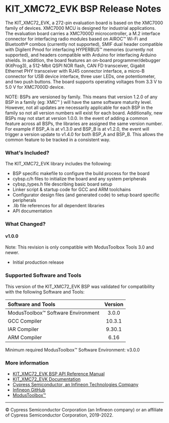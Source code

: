 # KIT_XMC72_EVK BSP Release Notes
The KIT_XMC72_EVK, a 272-pin evaluation board is based on the XMC7000 family of devices. XMC7000 MCU is designed for industrial applications. The evaluation board carries a XMC7000D microcontroller, a M.2 interface connector for interfacing radio modules based on AIROC™ Wi-Fi and Bluetooth® combos (currently not supported), SMIF dual header compatible with Digilent Pmod for interfacing HYPERBUS™ memories (currently not supported), and headers compatible with Arduino for interfacing Arduino shields. In addition, the board features an on-board programmer/debugger (KitProg3), a 512-Mbit QSPI NOR flash, CAN FD transceiver, Gigabit Ethernet PHY transceiver with RJ45 connector interface, a micro-B connector for USB device interface, three user LEDs, one potentiometer, and two push buttons. The board supports operating voltages from 3.3 V to 5.0 V for XMC7000D device.

NOTE: BSPs are versioned by family. This means that version 1.2.0 of any BSP in a family (eg: XMC™ ) will have the same software maturity level. However, not all updates are necessarily applicable for each BSP in the family so not all version numbers will exist for each board. Additionally, new BSPs may not start at version 1.0.0. In the event of adding a common feature across all BSPs, the libraries are assigned the same version number. For example if BSP_A is at v1.3.0 and BSP_B is at v1.2.0, the event will trigger a version update to v1.4.0 for both BSP_A and BSP_B. This allows the common feature to be tracked in a consistent way.

### What's Included?
The KIT_XMC72_EVK library includes the following:
* BSP specific makefile to configure the build process for the board
* cybsp.c/h files to initialize the board and any system peripherals
* cybsp_types.h file describing basic board setup
* Linker script & startup code for GCC and ARM toolchains
* Configurator design files (and generated code) to setup board specific peripherals
* .lib file references for all dependent libraries
* API documentation

### What Changed?
#### v1.0.0
Note: This revision is only compatible with ModusToolbox Tools 3.0 and newer.
* Initial production release

### Supported Software and Tools
This version of the KIT_XMC72_EVK BSP was validated for compatibility with the following Software and Tools:

| Software and Tools                        | Version |
| :---                                      | :----:  |
| ModusToolbox™ Software Environment        | 3.0.0   |
| GCC Compiler                              | 10.3.1  |
| IAR Compiler                              | 9.30.1  |
| ARM Compiler                              | 6.16    |

Minimum required ModusToolbox™ Software Environment: v3.0.0

### More information
* [KIT_XMC72_EVK BSP API Reference Manual][api]
* [KIT_XMC72_EVK Documentation](https://www.infineon.com/KIT_XMC72_EVK)
* [Cypress Semiconductor, an Infineon Technologies Company](http://www.cypress.com)
* [Infineon GitHub](https://github.com/infineon)
* [ModusToolbox™](https://www.cypress.com/products/modustoolbox-software-environment)

[api]: https://infineon.github.io/TARGET_KIT_XMC72_EVK/html/modules.html

---
© Cypress Semiconductor Corporation (an Infineon company) or an affiliate of Cypress Semiconductor Corporation, 2019-2022.